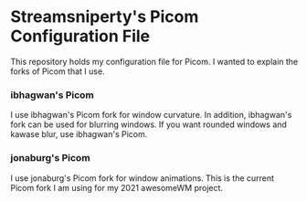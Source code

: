 # Streamsniperty's Picom Configuration File

This repository holds my configuration file for Picom. I wanted to explain the forks of Picom that I use.

### ibhagwan's Picom

I use ibhagwan's Picom fork for window curvature. In addition, ibhagwan's fork can be used for blurring windows. 
If you want rounded windows and kawase blur, use ibhagwan's Picom.

### jonaburg's Picom

I use jonaburg's Picom fork for window animations. This is the current Picom fork I am using for my 2021 awesomeWM project.
